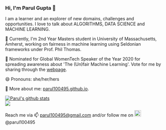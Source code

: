### Hi, I'm Parul Gupta 👋

I am a learner and an explorer of new domains, challenges and opportunities.
I love to talk about ALGORITHMS, DATA SCIENCE and MACHINE LEARNING.

🌱 Currently, I'm 2nd Year Masters student in University of Massachusetts, Amherst, working on fairness in machine learning using Seldonian frameworks under Prof. Phil Thomas.

🔭 Nominated for Global WomenTech Speaker of the Year 2020 for spreading awareness about 'The (Un)fair Machine Learning'. Vote for me by sharing through the <a href="https://www.womentech.net/nominee/Parul/Gupta/23931">webpage</a>.

😄 Pronouns: she/her/hers

💬 More about me: <a href="https://parul100495.github.io">parul100495.github.io</a>.

<a href="https://github.com/parul100495/github-readme-stats">
  <img align="center" src="https://github-readme-stats.vercel.app/api?username=parul100495&show_icons=true&include_all_commits=true&count_private=true" alt="Parul's github stats" />
</a>
</br>
<a href="https://github.com/parul100495/github-readme-stats">
  <img align="center" src="https://github-readme-stats.vercel.app/api/top-langs/?username=parul100495&layout=compact&count_private=true" />
</a>


Reach me via 📫 parul100495@gmail.com and/or follow me on <a href="https://twitter.com/anuraghazru">
  <img alt="Parul Gupta | Twitter" width="21px" src="https://raw.githubusercontent.com/anuraghazra/anuraghazra/master/assets/twitter.svg" />
</a> @parul100495 

<!--
Here are some ideas to get you started:

- I’m currently working on ...
- I’m currently learning ...
- 👯 I’m looking to collaborate on ...
- 🤔 I’m looking for help with ...
- Ask me about ...
- 📫 How to reach me: ...
- 😄 Pronouns: ...
- ⚡ Fun fact: ...
-->
